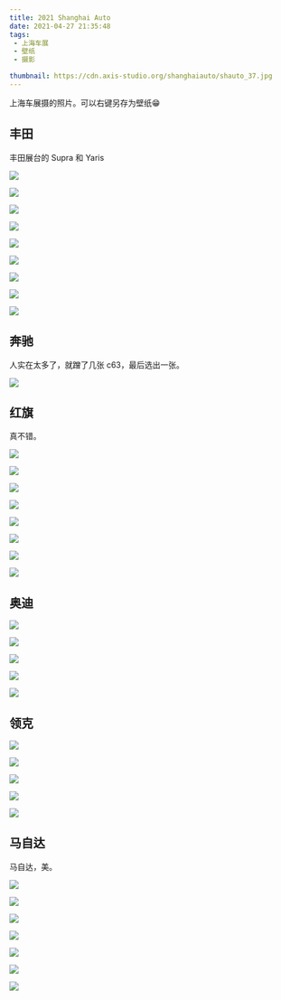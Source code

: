 ```yaml
---
title: 2021 Shanghai Auto
date: 2021-04-27 21:35:48
tags:
 - 上海车展
 - 壁纸
 - 摄影

thumbnail: https://cdn.axis-studio.org/shanghaiauto/shauto_37.jpg
---
```


上海车展摄的照片。可以右键另存为壁纸😁

## 丰田

丰田展台的 Supra 和 Yaris

![](https://cdn.axis-studio.org/shanghaiauto/shauto_1.jpg)

![](https://cdn.axis-studio.org/shanghaiauto/shauto_2.jpg)

![](https://cdn.axis-studio.org/shanghaiauto/shauto_3.jpg)

![](https://cdn.axis-studio.org/shanghaiauto/shauto_4.jpg)

![](https://cdn.axis-studio.org/shanghaiauto/shauto_5.jpg)

![](https://cdn.axis-studio.org/shanghaiauto/shauto_6.jpg)

![](https://cdn.axis-studio.org/shanghaiauto/shauto_7.jpg)

![](https://cdn.axis-studio.org/shanghaiauto/shauto_8.jpg)

![](https://cdn.axis-studio.org/shanghaiauto/shauto_9.jpg)


## 奔驰

人实在太多了，就蹭了几张 c63，最后选出一张。

![](https://cdn.axis-studio.org/shanghaiauto/shauto_10.jpg)

## 红旗

真不错。

![](https://cdn.axis-studio.org/shanghaiauto/shauto_11.jpg)

![](https://cdn.axis-studio.org/shanghaiauto/shauto_12.jpg)

![](https://cdn.axis-studio.org/shanghaiauto/shauto_13.jpg)

![](https://cdn.axis-studio.org/shanghaiauto/shauto_14.jpg)

![](https://cdn.axis-studio.org/shanghaiauto/shauto_15.jpg)

![](https://cdn.axis-studio.org/shanghaiauto/shauto_16.jpg)

![](https://cdn.axis-studio.org/shanghaiauto/shauto_17.jpg)

![](https://cdn.axis-studio.org/shanghaiauto/shauto_18.jpg)

## 奥迪

![](https://cdn.axis-studio.org/shanghaiauto/shauto_19.jpg)

![](https://cdn.axis-studio.org/shanghaiauto/shauto_20.jpg)

![](https://cdn.axis-studio.org/shanghaiauto/shauto_21.jpg)

![](https://cdn.axis-studio.org/shanghaiauto/shauto_24.jpg)

![](https://cdn.axis-studio.org/shanghaiauto/shauto_25.jpg)

## 领克

![](https://cdn.axis-studio.org/shanghaiauto/shauto_26.jpg)

![](https://cdn.axis-studio.org/shanghaiauto/shauto_27.jpg)

![](https://cdn.axis-studio.org/shanghaiauto/shauto_28.jpg)

![](https://cdn.axis-studio.org/shanghaiauto/shauto_29.jpg)

![](https://cdn.axis-studio.org/shanghaiauto/shauto_30.jpg)

## 马自达

马自达，美。

![](https://cdn.axis-studio.org/shanghaiauto/shauto_31.jpg)

![](https://cdn.axis-studio.org/shanghaiauto/shauto_32.jpg)

![](https://cdn.axis-studio.org/shanghaiauto/shauto_33.jpg)

![](https://cdn.axis-studio.org/shanghaiauto/shauto_34.jpg)

![](https://cdn.axis-studio.org/shanghaiauto/shauto_35.jpg)

![](https://cdn.axis-studio.org/shanghaiauto/shauto_36.jpg)

![](https://cdn.axis-studio.org/shanghaiauto/shauto_37.jpg)










